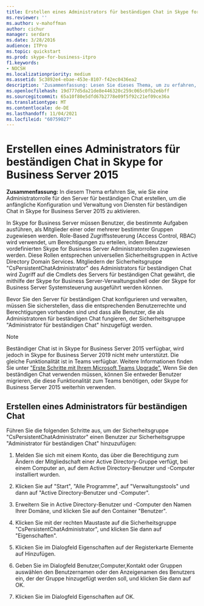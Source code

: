 ```yaml
---
title: Erstellen eines Administrators für beständigen Chat in Skype for Business Server 2015
ms.reviewer: ''
ms.author: v-mahoffman
author: cichur
manager: serdars
ms.date: 3/28/2016
audience: ITPro
ms.topic: quickstart
ms.prod: skype-for-business-itpro
f1.keywords:
- NOCSH
ms.localizationpriority: medium
ms.assetid: 5c3892e4-ebae-453e-8107-f42ec0436ea2
description: 'Zusammenfassung: Lesen Sie dieses Thema, um zu erfahren, wie Sie eine Administratorrolle für den Server für beständigen Chat erstellen, um die anfängliche Konfiguration und Verwaltung von Diensten für beständigen Chat in Skype for Business Server 2015 zu aktivieren.'
ms.openlocfilehash: 19d777d5da21de8e446320c259c065c0fb2e6bff
ms.sourcegitcommit: 65a10f80e5dfd67b2778e09f5f92c21ef09ce36a
ms.translationtype: MT
ms.contentlocale: de-DE
ms.lasthandoff: 11/04/2021
ms.locfileid: "60759027"
---
```

# <a name="create-a-persistent-chat-administrator-in-skype-for-business-server-2015"></a>Erstellen eines Administrators für beständigen Chat in Skype for Business Server 2015
 
**Zusammenfassung:** In diesem Thema erfahren Sie, wie Sie eine Administratorrolle für den Server für beständigen Chat erstellen, um die anfängliche Konfiguration und Verwaltung von Diensten für beständigen Chat in Skype for Business Server 2015 zu aktivieren.
  
In Skype for Business Server müssen Benutzer, die bestimmte Aufgaben ausführen, als Mitglieder einer oder mehrerer bestimmter Gruppen zugewiesen werden. Role-Based Zugriffssteuerung (Access Control, RBAC) wird verwendet, um Berechtigungen zu erteilen, indem Benutzer vordefinierten Skype for Business Server Administratorrollen zugewiesen werden. Diese Rollen entsprechen universellen Sicherheitsgruppen in Active Directory Domain Services. Mitgliedern der Sicherheitsgruppe "CsPersistentChatAdministrator" des Administrators für beständigen Chat wird Zugriff auf die Cmdlets des Servers für beständigen Chat gewährt, die mithilfe der Skype for Business Server-Verwaltungsshell oder der Skype for Business Server Systemsteuerung ausgeführt werden können.
  
Bevor Sie den Server für beständigen Chat konfigurieren und verwalten, müssen Sie sicherstellen, dass die entsprechenden Benutzerrechte und Berechtigungen vorhanden sind und dass alle Benutzer, die als Administratoren für beständigen Chat fungieren, der Sicherheitsgruppe "Administrator für beständigen Chat" hinzugefügt werden.
  
> [!NOTE] 
> Beständiger Chat ist in Skype for Business Server 2015 verfügbar, wird jedoch in Skype for Business Server 2019 nicht mehr unterstützt. Die gleiche Funktionalität ist in Teams verfügbar. Weitere Informationen finden Sie unter ["Erste Schritte mit Ihrem Microsoft Teams Upgrade".](/microsoftteams/upgrade-start-here) Wenn Sie den beständigen Chat verwenden müssen, können Sie entweder Benutzer migrieren, die diese Funktionalität zum Teams benötigen, oder Skype for Business Server 2015 weiterhin verwenden.

## <a name="create-a-persistent-chat-administrator"></a>Erstellen eines Administrators für beständigen Chat

Führen Sie die folgenden Schritte aus, um der Sicherheitsgruppe "CsPersistentChatAdministrator" einen Benutzer zur Sicherheitsgruppe "Administrator für beständigen Chat" hinzuzufügen:
  
1. Melden Sie sich mit einem Konto, das über die Berechtigung zum Ändern der Mitgliedschaft einer Active Directory-Gruppe verfügt, bei einem Computer an, auf dem Active Directory-Benutzer und -Computer installiert wurden.
    
2. Klicken Sie auf "Start", "Alle Programme", auf "Verwaltungstools" und dann auf "Active Directory-Benutzer und -Computer".
    
3. Erweitern Sie in Active Directory-Benutzer und -Computer den Namen Ihrer Domäne, und klicken Sie auf den Container "Benutzer".
    
4. Klicken Sie mit der rechten Maustaste auf die Sicherheitsgruppe "CsPersistentChatAdministrator", und klicken Sie dann auf "Eigenschaften".
    
5. Klicken Sie im Dialogfeld Eigenschaften auf der Registerkarte Elemente auf Hinzufügen.
    
6. Geben Sie im Dialogfeld Benutzer,Computer,Kontakt oder Gruppen auswählen den Benutzernamen oder den Anzeigenamen des Benutzers ein, der der Gruppe hinzugefügt werden soll, und klicken Sie dann auf OK.
    
7. Klicken Sie im Dialogfeld Eigenschaften auf OK.
    

